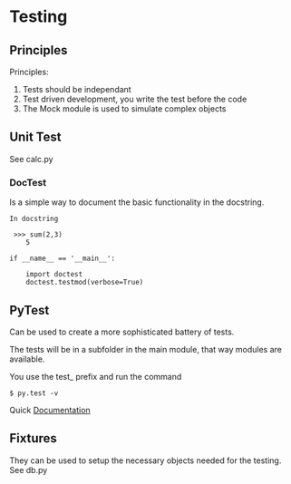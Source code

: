 # Testing

## Principles

Principles:

1. Tests should be independant
2. Test driven development, you write the test before the code
3. The Mock module is used to simulate complex objects

## Unit Test

See calc.py

### DocTest

Is a simple way to document the basic functionality in the docstring.
```
In docstring

 >>> sum(2,3)
    5

if __name__ == '__main__':

    import doctest
    doctest.testmod(verbose=True)
```


## PyTest

Can be used to create a more sophisticated battery of tests.

The tests will be in a subfolder in the main module, that way modules are available.

You use the test\_ prefix and run the command 

`$ py.test -v`

Quick [Documentation](https://www.tutorialspoint.com/pytest/pytest_quick_guide.htm)

## Fixtures

They can be used to setup the necessary objects needed for the testing. See db.py
